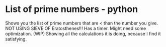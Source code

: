 # List of prime numbers - python
Shows you the list of prime numbers that are &lt; than the number you give.
NOT USING SIEVE OF Eratosthenes!!!
Has a timer.
Might need some optimization. (WIP)
Showing all the calculations it is doing, because I find it satisfying.
